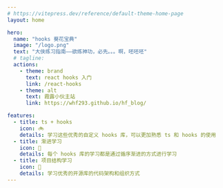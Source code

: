 ```yaml
---
# https://vitepress.dev/reference/default-theme-home-page
layout: home

hero:
  name: "hooks 葵花宝典"
  image: "/logo.png"
  text: "大侠练习指南——欲练神功，必先。。。啊，呸呸呸"
  # tagline:
  actions:
    - theme: brand
      text: react hooks 入门
      link: /react-hooks
    - theme: alt
      text: 霞露小伙主站
      link: https://whf293.github.io/hf_blog/

features:
  - title: ts + hooks
    icon: 🚲
    details: 学习这些优秀的自定义 hooks 库，可以更加熟悉 ts 和 hooks 的使用
  - title: 渐进学习
    icon: 🚅
    details: 每个 hooks 库的学习都是通过循序渐进的方式进行学习
  - title: 项目结构学习
    icon: 🚀
    details: 学习优秀的开源库的代码架构和组织方式
---
```

